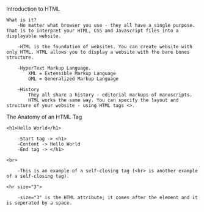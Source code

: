 Introduction to HTML

    What is it?
        -No matter what browser you use - they all have a single purpose. That is to interpret your HTML, CSS and Javascript files into a displayable website.

        -HTML is the foundation of websites. You can create website with only HTML. HTML allows you to display a website with the bare bones structure. 

        -HyperText Markup Language. 
            XML = Extensible Markup Language
            GML = Generalized Markup Language   

        -History
            They all share a history - editorial markups of manuscripts.
            HTML works the same way. You can specify the layout and structure of your website - using HTML tags <>. 
        
The Anatomy of an HTML Tag   
    
    <h1>Hello World</h1>

        -Start tag -> <h1>
        -Content -> Hello World 
        -End tag -> </h1>

    <br>

        -This is an example of a self-closing tag (<hr> is another example of a self-closing tag).
    
    <hr size="3">

        -size="3" is the HTML attribute; it comes after the element and it is seperated by a space. 
        

